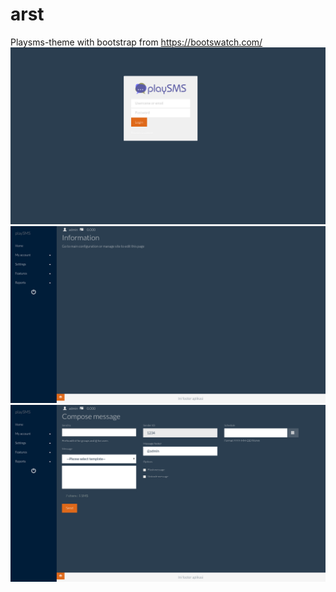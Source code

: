 # arst
Playsms-theme with bootstrap from https://bootswatch.com/
![arst](https://raw.githubusercontent.com/winardiaris/arst/master/images/Login.png)
![arst](https://raw.githubusercontent.com/winardiaris/arst/master/images/Home.png)
![arst](https://raw.githubusercontent.com/winardiaris/arst/master/images/Compose_message.png)
